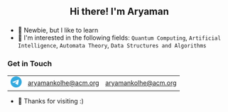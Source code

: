 <h2><p style="text-align: center;">Hi there! I'm Aryaman</p></h2>

- 🌱 Newbie, but I like to learn
- 🔭 I'm interested in the following fields: `Quantum Computing`, `Artificial Intelligence`, `Automata Theory`, `Data Structures and Algorithms`


### Get in Touch
<table>
    <tr>
        <td>
            <a href="https://t.me/Chasmiccoder"><img src="./telegram.png" alt="tech stack image" width="25"/></a>
        </td>
        <td>
            <a href="mailto:aryamankolhe@acm.org">aryamankolhe@acm.org</a>    
        </td>
        <td>
            <a href="mailto:aryamankolhe@acm.org">aryamankolhe@acm.org</a>
        </td>
    </tr>
</table>



- 🚀 Thanks for visiting :)
